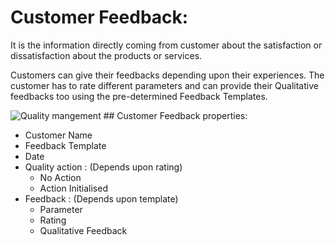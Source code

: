 # Customer Feedback: 

 It is the information directly coming from customer about the satisfaction or dissatisfaction about the products or services.

 Customers can give their feedbacks depending upon their experiences. The customer has to rate different parameters and can provide their Qualitative feedbacks too using the pre-determined Feedback Templates.

<img class="screenshot" alt="Quality mangement" src="{{docs_base_url}}/assets/img/quality-management/feedback.png">
## Customer Feedback properties:

- Customer Name
- Feedback Template
- Date
- Quality action : (Depends upon rating)
  - No Action
  - Action Initialised
- Feedback : (Depends upon template)
  - Parameter
  - Rating
  - Qualitative Feedback